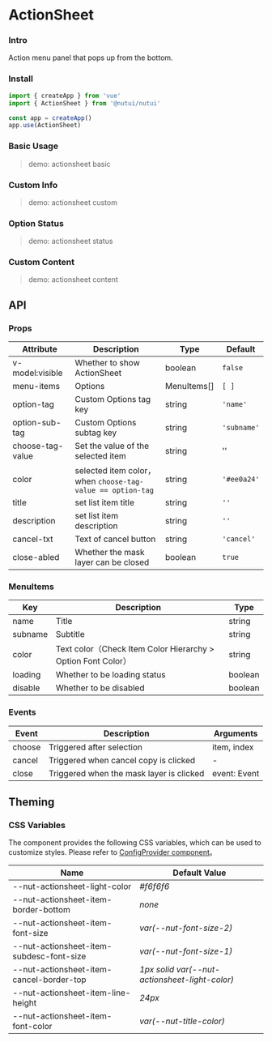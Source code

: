 # ActionSheet

### Intro

Action menu panel that pops up from the bottom.

### Install

```js
import { createApp } from 'vue'
import { ActionSheet } from '@nutui/nutui'

const app = createApp()
app.use(ActionSheet)
```

### Basic Usage

> demo: actionsheet basic

### Custom Info

> demo: actionsheet custom

### Option Status

> demo: actionsheet status

### Custom Content

> demo: actionsheet content

## API

### Props

| Attribute | Description | Type | Default |
| --- | --- | --- | --- |
| v-model:visible | Whether to show ActionSheet | boolean | `false` |
| menu-items | Options | MenuItems[] | `[ ]` |
| option-tag | Custom Options tag key | string | `'name'` |
| option-sub-tag | Custom Options subtag key | string | `'subname'` |
| choose-tag-value | Set the value of the selected item | string | '' |
| color | selected item color，when `choose-tag-value == option-tag` | string | `'#ee0a24'` |
| title | set list item title | string | `''` |
| description | set list item description | string | `''` |
| cancel-txt | Text of cancel button | string | `'cancel'` |
| close-abled | Whether the mask layer can be closed | boolean | `true` |

### MenuItems

| Key | Description | Type |
| --- | --- | --- |
| name | Title | string |
| subname | Subtitle | string |
| color | Text color（Check Item Color Hierarchy > Option Font Color） | string |
| loading | Whether to be loading status | boolean |
| disable | Whether to be disabled | boolean |

### Events

| Event | Description | Arguments |
| --- | --- | --- |
| choose | Triggered after selection | item, index |
| cancel | Triggered when cancel copy is clicked | - |
| close | Triggered when the mask layer is clicked | event: Event |

## Theming

### CSS Variables

The component provides the following CSS variables, which can be used to customize styles. Please refer to [ConfigProvider component]()。

| Name | Default Value |
| --- | --- |
| --nut-actionsheet-light-color | _#f6f6f6_ |
| --nut-actionsheet-item-border-bottom | _none_ |
| --nut-actionsheet-item-font-size | _var(--nut-font-size-2)_ |
| --nut-actionsheet-item-subdesc-font-size | _var(--nut-font-size-1)_ |
| --nut-actionsheet-item-cancel-border-top | _1px solid var(--nut-actionsheet-light-color)_ |
| --nut-actionsheet-item-line-height | _24px_ |
| --nut-actionsheet-item-font-color | _var(--nut-title-color)_ |
